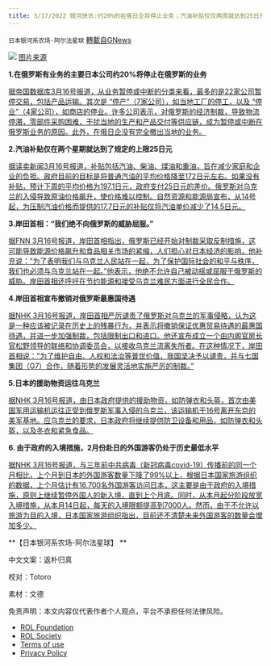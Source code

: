 ```yaml
---
title: 3/17/2022 银河快讯:约20%的在俄日企将停止业务；汽油补贴仅仅两周就达到25日元的上限
---
```

`日本银河系农场-阿尔法星球` [轉載自GNews](https://gnews.org/zh-hans/2177628/)

![](https://assets.gnews.org/wp-content/uploads/2022/03/d43465-447-118556b7d48f91ac5441-2.jpeg)
[图片来源](https://news.fresheye.com/prtimes/article/pr-000000447.000043465.html)

**1.在俄罗斯有业务的主要日本公司约20%将停止在俄罗斯的业务**

[据帝国数据库3月16号报道，从业务暂停或中断的分类来看，最多的是22家公司暂停交易，包括产品运输。其次是 “停产”（7家公司），如当地工厂的停工，以及 “停业”（4家公司），如商店的停业。许多公司表示，对俄罗斯的经济制裁，导致物流停滞，零部件采购困难，干扰当地的生产和产品交付等供应链，成为暂停或中断在俄罗斯业务的原因。此外，在俄日企没有完全撤出当地的业务。](https://news.yahoo.co.jp/articles/10396d080d72dec45ee74a5b07992485310910f9)

**2.汽油补贴仅在两个星期就达到了规定的上限25日元**

[据读卖新闻3月16号报道，补贴包括汽油、柴油、煤油和重油，旨在减少家庭和企业的负担。政府目前的目标是将普通汽油的平均价格降至172日元左右。如果没有补贴，预计下周的平均价格为197.1日元，政府支付25日元的差价。俄罗斯对乌克兰的入侵导致原油价格飙升，使价格难以控制。自然资源和能源局宣布，从14号起，为压制汽油价格而提供的17.7日元的补贴仅将汽油单价减少了14.5日元。](https://news.yahoo.co.jp/articles/ae2c08ddf7116661b7082de282ff3589dc7c43c8)

**3.岸田首相：“我们绝不向俄罗斯的威胁屈服。”**

[据FNN 3月16号报道，岸田首相指出，俄罗斯已经开始对制裁采取反制措施，这可能导致能源价格飙升和食品相关市场的紧缩，人们担心对日本经济的影响，他补充说：”为了表明我们与乌克兰人民站在一起，为了保护国际社会的和平与秩序，我们也必须与乌克兰站在一起。”他表示，他绝不允许自己被动摇或屈服于俄罗斯的威胁。岸田首相还呼吁在节约能源和接受乌克兰难民方面进行全民合作。](https://news.yahoo.co.jp/articles/dd49ed6a9e7c99cc2fed8b023aa9af830ce30219)

**4.岸田首相宣布撤销对俄罗斯最惠国待遇**

[据NHK 3月16号报道，岸田首相严厉谴责了俄罗斯对乌克兰的军事侵略，认为这是一种应该被记录在历史上的残暴行为，并表示将撤销保证优惠贸易待遇的最惠国待遇，并进一步加强制裁，包括限制出口和进口。他还宣布成立一个由内阁官房长官松野领导的联络和协调委员会，以接收乌克兰流离失所者。在这种情况下，岸田首相说：”为了维护自由、人权和法治等普世价值，我国坚决予以谴责，并与七国集团（G7）合作，随着形势的发展灵活地实施严厉的制裁。”](https://www3.nhk.or.jp/news/html/20220316/k10013535211000.html)

**5.日本的援助物资运往乌克兰**

[据NHK 3月16号报道，由日本政府提供的援助物资，如防弹衣和头盔，首次由美国军用运输机运往正受到俄罗斯军事入侵的乌克兰，该运输机于16号离开东京的美军基地。应乌克兰的要求，日本政府将继续提供防卫设备和用品，如防弹衣和头盔，以及冬衣和紧急食品。](https://www3.nhk.or.jp/news/html/20220316/k10013535401000.html)

**6. 由于政府的入境措施，2月份赴日的外国游客仍处于历史最低水平**

[据NHK 3月16号报道，与三年前中共病毒（新冠病毒covid-19）传播前的同一个月相比，上个月到日本的外国游客数量下降了99%以上，根据日本国家旅游组织的数据，上个月估计有16,700名外国游客访问日本，这主要是由于政府的入境措施，原则上继续暂停外国人的新入境，直到上个月底。同时，从本月起分阶段放宽入境措施，从本月14日起，每天的入境限额提高到7000人。然而，由于不允许以旅游为目的入境，日本国家旅游组织指出，目前还不清楚未来外国游客的数量会增加多少。](https://www3.nhk.or.jp/news/html/20220316/k10013534891000.html?utm_int=news-business_contents_news-main_004)

**【日本银河系农场-阿尔法星球】      **

中文文案：返朴归真

校对：Totoro

素材：文德

 

免责声明：本文内容仅代表作者个人观点，平台不承担任何法律风险。

- [ROL Foundation](https://rolfoundation.org/)
- [ROL Society](https://rolsociety.org/)
- [Terms of use](https://gnews.org/terms-of-use-3/)
- [Privacy Policy](https://gnews.org/privacy-policy/)

